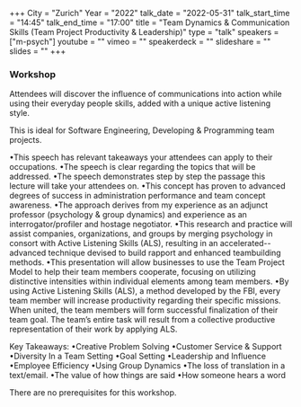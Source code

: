 +++
City = "Zurich"
Year = "2022"
talk_date = "2022-05-31"
talk_start_time = "14:45"
talk_end_time = "17:00"
title = "Team Dynamics & Communication Skills (Team Project Productivity & Leadership)"
type = "talk"
speakers = ["m-psych"]
youtube = ""
vimeo = ""
speakerdeck = ""
slideshare = ""
slides = ""
+++

### Workshop

Attendees will discover the influence of communications into action while using their everyday people skills, added with a unique active listening style.

This is ideal for Software Engineering, Developing & Programming team projects.

•This speech has relevant takeaways your attendees can apply to their occupations.
•The speech is clear regarding the topics that will be addressed.
•The speech demonstrates step by step the passage this lecture will take your attendees on.
•This concept has proven to advanced degrees of success in administration performance and team concept awareness.
•The approach derives from my experience as an adjunct professor (psychology & group dynamics) and experience as an interrogator/profiler and hostage negotiator.
•This research and practice will assist companies, organizations, and groups by merging psychology in consort with Active Listening Skills (ALS), resulting in an accelerated--advanced technique devised to build rapport and enhanced teambuilding methods.
•This presentation will allow businesses to use the Team Project Model to help their team members cooperate, focusing on utilizing distinctive intensities within individual elements among team members.
•By using Active Listening Skills (ALS), a method developed by the FBI, every team member will increase productivity regarding their specific missions. When united, the team members will form successful finalization of their team goal. The team’s entire task will result from a collective productive representation of their work by applying ALS.

Key Takeaways:
•Creative Problem Solving
•Customer Service & Support
•Diversity In a Team Setting
•Goal Setting
•Leadership and Influence
•Employee Efficiency
•Using Group Dynamics
•The loss of translation in a text/email.
•The value of how things are said
•How someone hears a word

There are no prerequisites for this workshop.​